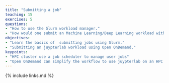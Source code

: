 ```yaml
---
title: "Submitting a job"
teaching: 15
exercises: 5
questions:
- "How to use the Slurm workload manager."
- "How would one submit an Machine Learning/Deep Learning workload with Open OnDemand."
objectives:
- "Learn the basics of  submitting jobs using Slurm."
- "Submitting an juypterlab workload using Open OnDemand."
keypoints:
- "HPC cluster use a job scheduler to manage user jobs"
- "Open OnDemand can simplify the workflow to use juypterlab on an HPC cluster."
---
```


{% include links.md %}